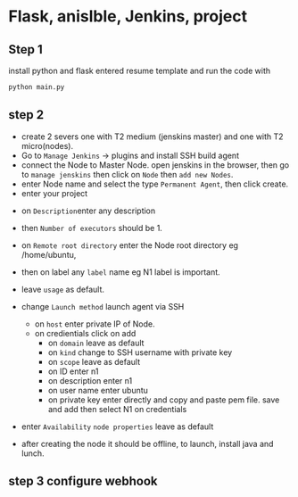 # Flask, anislble, Jenkins, project 

## Step 1
install python and flask
entered resume template and run the code with
```bash 
python main.py 
```
## step 2 
* create 2 severs one with T2 medium (jenskins master) and one with T2 micro(nodes).
* Go to `Manage Jenkins` -> plugins and install SSH build agent 
* connect the Node to Master Node. open jenskins in the browser, then go to `manage jenskins` then click on `Node` then `add new Nodes`.
* enter Node name and select the type `Permanent Agent`, then click create.
* enter your project 
- on `Description`enter any description
- then `Number of executors` should be 1. 
- on `Remote root directory` enter the Node root directory eg /home/ubuntu, 
- then on label any `label` name eg N1 label is important. 
 - leave `usage` as default.
 - change  `Launch method` launch agent via SSH 
    - on `host` enter private IP of Node.
    -  on credientials click on add 
        - on `domain` leave as default 
        - on `kind` change to SSH username with private key
        - on `scope` leave as default
        - on ID enter n1 
        - on description enter n1 
        - on user name enter ubuntu 
        - on private key enter directly and copy and paste pem file. save and add then select N1 on credentials
        

- enter   `Availability` `node properties` leave as default
- after creating the node it should be offline, to launch, install java and lunch. 

## step 3 configure webhook

